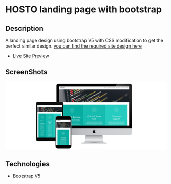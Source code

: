 # HOSTO landing page with bootstrap

## Description

A landing page design using bootstrap V5 with CSS modification to get the perfect similar design. [you can find the required site design here](to-design.png)

- [Live Site Preview](https://mohammadkhallaf.github.io/iti-bootstrap-page-1/)

## ScreenShots

![Responsive](res/screenshots/3-devices-black.png)

## Technologies

- Bootstrap V5
